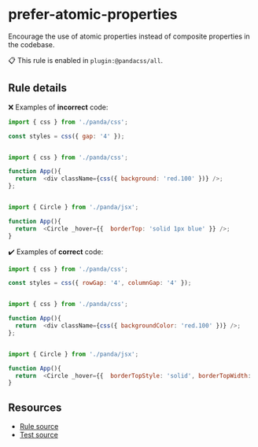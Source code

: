 [//]: # (This file is generated by eslint-docgen. Do not edit it directly.)

# prefer-atomic-properties

Encourage the use of atomic properties instead of composite properties in the codebase.

📋 This rule is enabled in `plugin:@pandacss/all`.

## Rule details

❌ Examples of **incorrect** code:
```js
import { css } from './panda/css';

const styles = css({ gap: '4' });
```
```js

import { css } from './panda/css';

function App(){
  return  <div className={css({ background: 'red.100' })} />;
};
```
```js

import { Circle } from './panda/jsx';

function App(){
  return  <Circle _hover={{  borderTop: 'solid 1px blue' }} />;
}
```

✔️ Examples of **correct** code:
```js
import { css } from './panda/css';

const styles = css({ rowGap: '4', columnGap: '4' });
```
```js

import { css } from './panda/css';

function App(){
  return  <div className={css({ backgroundColor: 'red.100' })} />;
};
```
```js

import { Circle } from './panda/jsx';

function App(){
  return  <Circle _hover={{  borderTopStyle: 'solid', borderTopWidth: '1px', borderTopColor: 'blue' }} />;
}
```

## Resources

* [Rule source](/plugin/src/rules/prefer-atomic-properties.ts)
* [Test source](/tests/prefer-atomic-properties.test.ts)
